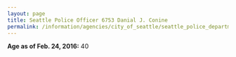 ```yaml
---
layout: page
title: Seattle Police Officer 6753 Danial J. Conine
permalink: /information/agencies/city_of_seattle/seattle_police_department/copbook/6753/
---
```


**Age as of Feb. 24, 2016:** 40
